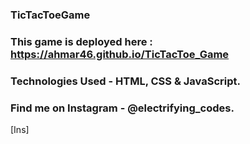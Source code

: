 ### TicTacToeGame

### This game is deployed here : https://ahmar46.github.io/TicTacToe_Game

### Technologies Used - HTML, CSS & JavaScript.

### Find me on Instagram - @electrifying_codes.

[Ins]